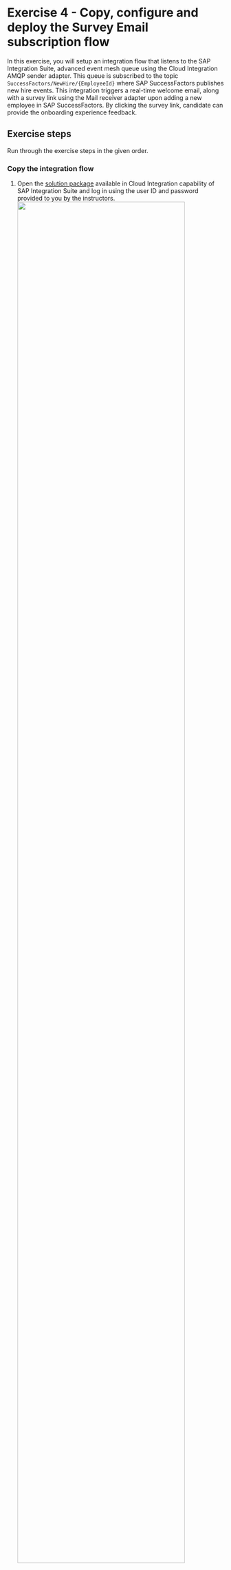 # Exercise 4 - Copy, configure and deploy the Survey Email subscription flow

In this exercise, you will setup an integration flow that listens to the SAP Integration Suite, advanced event mesh queue using the Cloud Integration AMQP sender adapter. This queue is subscribed to the topic `SuccessFactors/NewHire/{EmployeeId}` where SAP SuccessFactors publishes new hire events. This integration triggers a real-time welcome email, along with a survey link using the Mail receiver adapter upon adding a new employee in SAP SuccessFactors. By clicking the survey link, candidate can provide the onboarding experience feedback.

## Exercise steps

Run through the exercise steps in the given order.

### Copy the integration flow

1. Open the [solution package](https://in264-72e8h9xc.integrationsuite.cfapps.eu10-002.hana.ondemand.com/shell/design/contentpackage/IN264CombineSAPIntegrationSuiteandSAPBuildProcessAutomationinHR?section=ARTIFACTS) available in Cloud Integration capability of SAP Integration Suite and log in using the user ID and password provided to you by the instructors.
<br><img src="/exercises/ex4/images/CI_Solution_Package.png" width=90% height=90%> 	

2. Search for the **SAP SFSF New Hire Welcome Email with Survey Link** integration flow and from the **Actions** menu, select the **Copy** menu entry.
<br><img src="/exercises/ex4/images/CI_SM_Copy_1.png" width=90% height=90%> 	

3. In the **Copy** dialog, update the name of the integration flow to **SAP SFSF New Hire Welcome Email with Survey Link - IN264-XXX**
   > [!IMPORTANT]  
   > Replace **XXX** with the participant number that is assigned to you.
   <img src="/exercises/ex4/images/CI_SM_Copy_2.png" width=90% height=90%>
     
4. Press **Select** to choose another package as destination.
<br/>As the target package, choose the package that you had created in [exercise 3](../ex3/README.md) i.e. **Combine SAP Integration Suite and SAP Build Process Automation in HR - IN264-XXX** to ensure that the integration flow is copied into your package.
   > [!IMPORTANT]
   >  Kindly use the search box and enter **IN264-XXX** to filter your package.<br/>
   > Replace **XXX** with the participant number that is assigned to you.
   <img src="/exercises/ex4/images/CI_SM_Copy_3.png" width=90% height=90%>

5. When done, select the **Copy** button to copy the Integration Flow into your package.
<br><img src="/exercises/ex4/images/CI_SM_Copy_4.png" width=90% height=90%>

6. After the integration flow has been copied, you are asked to navigate to your package. Confirm by clicking on the **Navigate** button.
<br><img src="/exercises/ex4/images/CI_SM_Navigate.png" width=90% height=90%>

### Configure and deploy the integration flow

7. After copying the integration flow **SAP SFSF New Hire Welcome Email with Survey Link - IN264-XXX**, you should see the same in your package. From the **Actions** menu of the integration flow, select the **Configure** menu entry.
<br><img src="/exercises/ex4/images/CI_SM_Configure_1.png" width=90% height=90%>

8. In the **Configure** dialog, as *Queue Name* enter **NewHire_SurveyEmail_IN264-XXX**. This queue has already been created in [exercise 1](../ex1/README.md).
   > [!IMPORTANT]  
   > Replace **XXX** with the participant number that is assigned to you.
   <img src="/exercises/ex4/images/CI_SM_Configure_2.png" width=90% height=90%>
    
9. Then click on **Save** button, in case of any warning just ignore it. Once saved, click on the **Deploy** button.
<br><img src="/exercises/ex4/images/CI_SM_Configure_Save.png" width=90% height=90%>
    
10. Click on **Yes** to confirm the deployment and close the confirmation dialog.
<br><img src="/exercises/ex4/images/CI_SM_Deploy_Confirmation.png" width=80% height=80%>
<br><img src="/exercises/ex4/images/CI_SM_Deployment.png" width=80% height=80%>

### Check the deployment status

11. From the navigation pane on the left side, switch to the **Monitor --> Integrations** area.
    >Hint: By clicking on the burger icon on the top left corner, you can expand the navigation pane.
    
    <br><img src="/exercises/ex4/images/CI_SM_Monitor_1.png" width=40% height=40%>

13. In the Monitor overview, select the first tile below the **Manage Integration Content** section.
<br><img src="/exercises/ex4/images/CI_SM_Monitor_2.png" width=80% height=80%>

14. Search for your integration flow i.e. **SAP SFSF New Hire Welcome Email with Survey Link - IN264-XXX**. Check and confirm that the status has turned to **Started**.
    > [!IMPORTANT]
    > Replace **XXX** with the participant number that is assigned to you.
    <img src="/exercises/ex4/images/CI_SM_Monitor_Started.png" width=90% height=90%>

## Summary

At the end of this exercise, you should have copied, configured and deployed an integration flow to send out the welcome email along with the survey link to the newly hired employee's email ID.

Continue to - [Exercise 5 - Copy, configure and deploy the SAP S/4Hana Purchase Requisition subscription flow](/exercises/ex5/README.md)

